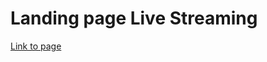# Landing page Live Streaming

[Link to page](https://fazliddin022.github.io/landing_live_streaming/)
